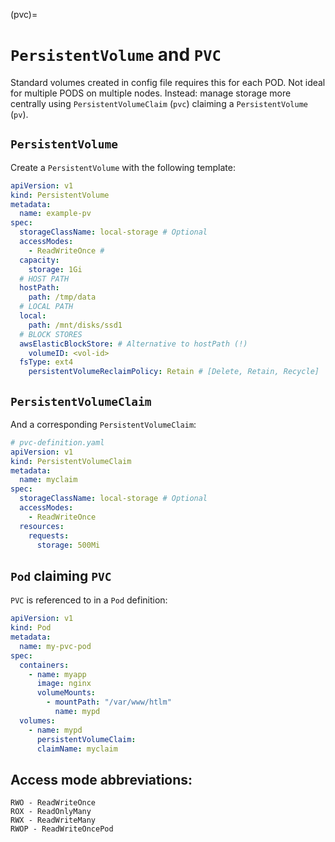 (pvc)=

# `PersistentVolume` and `PVC`

Standard volumes created in config file requires this for each POD. Not ideal for multiple PODS on multiple nodes.
Instead: manage storage more centrally using `PersistentVolumeClaim` (`pvc`) claiming a `PersistentVolume` (`pv`).

## `PersistentVolume`

Create a `PersistentVolume` with the following template:

```yaml
apiVersion: v1
kind: PersistentVolume
metadata:
  name: example-pv
spec:
  storageClassName: local-storage # Optional
  accessModes:
    - ReadWriteOnce # 
  capacity:
    storage: 1Gi
  # HOST PATH
  hostPath:
    path: /tmp/data
  # LOCAL PATH
  local:
    path: /mnt/disks/ssd1
  # BLOCK STORES
  awsElasticBlockStore: # Alternative to hostPath (!)
    volumeID: <vol-id>
  fsType: ext4
    persistentVolumeReclaimPolicy: Retain # [Delete, Retain, Recycle]
```

## `PersistentVolumeClaim`

And a corresponding `PersistentVolumeClaim`:

```yaml
# pvc-definition.yaml
apiVersion: v1
kind: PersistentVolumeClaim
metadata:
  name: myclaim
spec:
  storageClassName: local-storage # Optional
  accessModes:
    - ReadWriteOnce
  resources:
    requests:
      storage: 500Mi
```

## `Pod` claiming `PVC`

`PVC` is referenced to in a `Pod` definition:

```yaml
apiVersion: v1
kind: Pod
metadata:
  name: my-pvc-pod
spec:
  containers:
    - name: myapp
      image: nginx
      volumeMounts:
        - mountPath: "/var/www/htlm"
          name: mypd
  volumes:
    - name: mypd
      persistentVolumeClaim:
      claimName: myclaim
```

## Access mode abbreviations:

```console
RWO - ReadWriteOnce
ROX - ReadOnlyMany
RWX - ReadWriteMany
RWOP - ReadWriteOncePod
```

